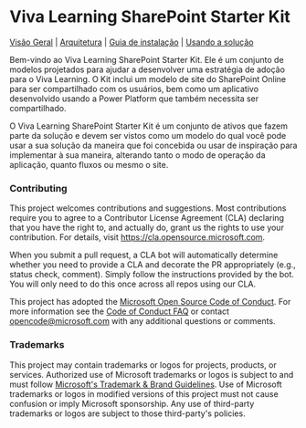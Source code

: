 # Viva Learning SharePoint Starter Kit

[Visão Geral](https://github.com/microsoft/vivalearningsharepointstarterkit/wiki) | [Arquitetura](https://github.com/microsoft/vivalearningsharepointstarterkit/wiki/Arquitetura) | [Guia de instalação](https://github.com/microsoft/vivalearningsharepointstarterkit/wiki/Guia-de-Instala%C3%A7%C3%A3o) | [Usando a solução](https://github.com/microsoft/vivalearningsharepointstarterkit/wiki/Usando-a-Solu%C3%A7%C3%A3o)

Bem-vindo ao Viva Learning SharePoint Starter Kit. Ele é um conjunto de modelos projetados para ajudar a desenvolver uma estratégia de adoção para o Viva Learning. O Kit inclui um modelo de site do SharePoint Online para ser compartilhado com os usuários, bem como um aplicativo desenvolvido usando a Power Platform que também necessita ser compartilhado.

O Viva Learning SharePoint Starter Kit é um conjunto de ativos que fazem parte da solução e devem ser vistos como um modelo do qual você pode usar a sua solução da maneira que foi concebida ou usar de inspiração para implementar à sua maneira, alterando tanto o modo de operação da aplicação, quanto fluxos ou mesmo o site.

### Contributing

This project welcomes contributions and suggestions.  Most contributions require you to agree to a
Contributor License Agreement (CLA) declaring that you have the right to, and actually do, grant us
the rights to use your contribution. For details, visit https://cla.opensource.microsoft.com.

When you submit a pull request, a CLA bot will automatically determine whether you need to provide
a CLA and decorate the PR appropriately (e.g., status check, comment). Simply follow the instructions
provided by the bot. You will only need to do this once across all repos using our CLA.

This project has adopted the [Microsoft Open Source Code of Conduct](https://opensource.microsoft.com/codeofconduct/).
For more information see the [Code of Conduct FAQ](https://opensource.microsoft.com/codeofconduct/faq/) or
contact [opencode@microsoft.com](mailto:opencode@microsoft.com) with any additional questions or comments.

### Trademarks

This project may contain trademarks or logos for projects, products, or services. Authorized use of Microsoft 
trademarks or logos is subject to and must follow 
[Microsoft's Trademark & Brand Guidelines](https://www.microsoft.com/en-us/legal/intellectualproperty/trademarks/usage/general).
Use of Microsoft trademarks or logos in modified versions of this project must not cause confusion or imply Microsoft sponsorship.
Any use of third-party trademarks or logos are subject to those third-party's policies.

